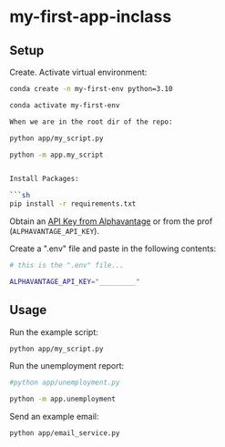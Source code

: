 # my-first-app-inclass

## Setup

Create. Activate virtual environment:

```sh
conda create -n my-first-env python=3.10

conda activate my-first-env

When we are in the root dir of the repo:

python app/my_script.py

python -m app.my_script


Install Packages:

```sh
pip install -r requirements.txt
```
Obtain an [API Key from Alphavantage](https://www.alphavantage.co/support/#api-key) or from the prof (`ALPHAVANTAGE_API_KEY`).

Create a ".env" file and paste in the following contents:

```sh
# this is the ".env" file...

ALPHAVANTAGE_API_KEY="_________"
```




## Usage

Run the example script:

```sh
python app/my_script.py
```

Run the unemployment report:

```sh
#python app/unemployment.py

python -m app.unemployment
```

Send an example email:


```sh
python app/email_service.py
```


